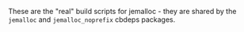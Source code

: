 These are the "real" build scripts for jemalloc - they are shared by the
`jemalloc` and `jemalloc_noprefix` cbdeps packages.
